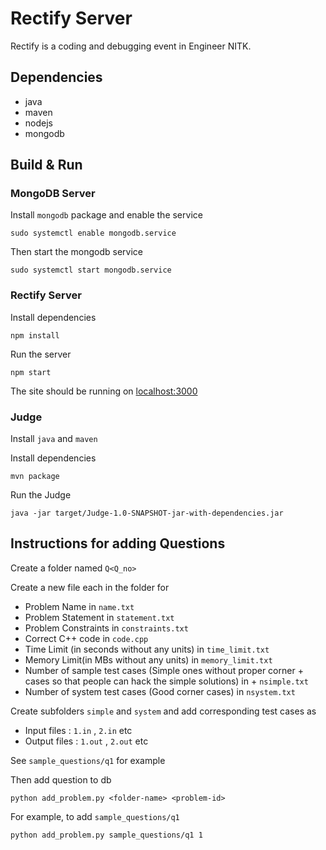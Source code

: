 # Rectify Server

Rectify is a coding and debugging event in Engineer NITK.

## Dependencies

+ java
+ maven
+ nodejs
+ mongodb

## Build & Run

### MongoDB Server

Install `mongodb` package and enable the service

```
sudo systemctl enable mongodb.service
```

Then start the mongodb service

```
sudo systemctl start mongodb.service
```

### Rectify Server

Install dependencies

```
npm install
```

Run the server

```
npm start
```

The site should be running on [localhost:3000](http://localhost:3000)

### Judge

Install `java` and `maven`

Install dependencies

```
mvn package
```

Run the Judge

```
java -jar target/Judge-1.0-SNAPSHOT-jar-with-dependencies.jar 
```

## Instructions for adding Questions

Create a folder named `Q<Q_no>`

Create a new file each in the folder for 
+ Problem Name in `name.txt`
+ Problem Statement in `statement.txt`
+ Problem Constraints in `constraints.txt`
+ Correct C++ code in `code.cpp`
+ Time Limit (in seconds without any units) in `time_limit.txt`
+ Memory Limit(in MBs without any units) in `memory_limit.txt`
+ Number of sample test cases (Simple ones without proper corner + cases so that people can hack the simple solutions) in + `nsimple.txt`
+ Number of system test cases (Good corner cases) in `nsystem.txt`

Create subfolders `simple` and `system` and add corresponding test cases as
+ Input files : `1.in` , `2.in`  etc
+ Output files : `1.out` , `2.out` etc    

See `sample_questions/q1` for example

Then add question to db

```
python add_problem.py <folder-name> <problem-id>
```

For example, to add `sample_questions/q1`

```
python add_problem.py sample_questions/q1 1
```
